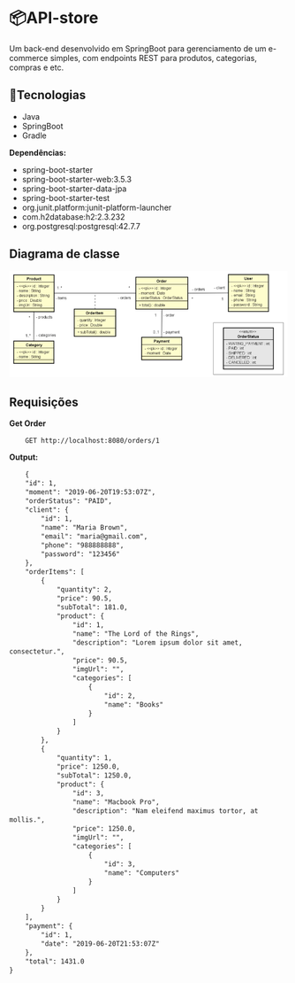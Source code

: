 # 📦API-store
Um back-end desenvolvido em SpringBoot para gerenciamento de um e-commerce simples, com endpoints REST para produtos, categorias, compras e etc.

## 🔧Tecnologias

- Java
- SpringBoot
- Gradle

**Dependências:**

- spring-boot-starter
- spring-boot-starter-web:3.5.3
- spring-boot-starter-data-jpa
- spring-boot-starter-test
- org.junit.platform:junit-platform-launcher
- com.h2database:h2:2.3.232
- org.postgresql:postgresql:42.7.7

## Diagrama de classe

![img.png](diagram_class.png)

## Requisições

**Get Order**

```
    GET http://localhost:8080/orders/1
```

**Output:**

```
    {
    "id": 1,
    "moment": "2019-06-20T19:53:07Z",
    "orderStatus": "PAID",
    "client": {
        "id": 1,
        "name": "Maria Brown",
        "email": "maria@gmail.com",
        "phone": "988888888",
        "password": "123456"
    },
    "orderItems": [
        {
            "quantity": 2,
            "price": 90.5,
            "subTotal": 181.0,
            "product": {
                "id": 1,
                "name": "The Lord of the Rings",
                "description": "Lorem ipsum dolor sit amet, consectetur.",
                "price": 90.5,
                "imgUrl": "",
                "categories": [
                    {
                        "id": 2,
                        "name": "Books"
                    }
                ]
            }
        },
        {
            "quantity": 1,
            "price": 1250.0,
            "subTotal": 1250.0,
            "product": {
                "id": 3,
                "name": "Macbook Pro",
                "description": "Nam eleifend maximus tortor, at mollis.",
                "price": 1250.0,
                "imgUrl": "",
                "categories": [
                    {
                        "id": 3,
                        "name": "Computers"
                    }
                ]
            }
        }
    ],
    "payment": {
        "id": 1,
        "date": "2019-06-20T21:53:07Z"
    },
    "total": 1431.0
}
```